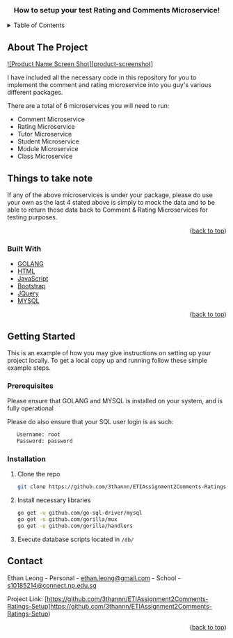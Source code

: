 <br />
<div align="center">
  <h3 align="center">How to setup your test Rating and Comments Microservice!</h3>
</div>



<!-- TABLE OF CONTENTS -->
<details>
  <summary>Table of Contents</summary>
  <ol>
    <li>
      <a href="#about-the-project">About The Project</a>
      <ul>
        <li><a href="#built-with">Built With</a></li>
      </ul>
    </li>
    <li>
      <a href="#getting-started">Getting Started</a>
      <ul>
        <li><a href="#prerequisites">Prerequisites</a></li>
        <li><a href="#installation">Installation</a></li>
      </ul>
    </li>
    <li><a href="#usage">Usage</a></li>
    <li><a href="#contact">Contact</a></li>

  </ol>
</details>



<!-- ABOUT THE PROJECT -->
## About The Project

[![Product Name Screen Shot][product-screenshot]](https://example.com)

I have included all the necessary code in this repository for you to implement the comment and rating microservice into you guy's various different packages.

There are a total of 6 microservices you will need to run:
* Comment Microservice
* Rating Microservice
* Tutor Microservice
* Student Microservice
* Module Microservice
* Class Microservice


## Things to take note
If any of the above microservices is under your package, please do use your own as the last 4 stated above is simply to mock the data and to be able to return those data back to Comment & Rating Microservices for testing purposes.


<p align="right">(<a href="#top">back to top</a>)</p>



### Built With

* [GOLANG](https://go.dev/)
* [HTML](https://html.com/)
* [JavaScript](https://reactjs.org/)
* [Bootstrap](https://getbootstrap.com)
* [JQuery](https://jquery.com)
* [MYSQL](https://www.mysql.com/)

<p align="right">(<a href="#top">back to top</a>)</p>



<!-- GETTING STARTED -->
## Getting Started

This is an example of how you may give instructions on setting up your project locally.
To get a local copy up and running follow these simple example steps.

### Prerequisites<br />

  Please ensure that GOLANG and MYSQL is installed on your system, and is fully operational

  Please do also ensure that your SQL user login is as such:
 ```sh
    Username: root
    Password: password
 ```
### Installation

1. Clone the repo
   ```sh
   git clone https://github.com/3thannn/ETIAssignment2Comments-Ratings-Setup
   ```
2. Install necessary libraries
   ```sh
   go get -u github.com/go-sql-driver/mysql
   go get -u github.com/gorilla/mux
   go get -u github.com/gorilla/handlers
   ```
3. Execute database scripts located in `/db/`

 
<!-- CONTACT -->
## Contact

Ethan Leong - Personal - ethan.leong@gmail.com - School - s10185214@connect.np.edu.sg

Project Link: [https://github.com/3thannn/ETIAssignment2Comments-Ratings-Setup]https://github.com/3thannn/ETIAssignment2Comments-Ratings-Setup)

<p align="right">(<a href="#top">back to top</a>)</p>

